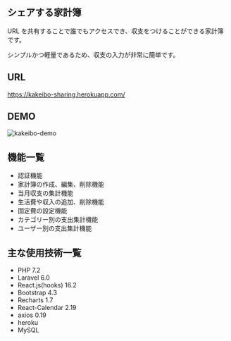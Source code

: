 ## シェアする家計簿

URL を共有することで誰でもアクセスでき、収支をつけることができる家計簿です。

シンプルかつ軽量であるため、収支の入力が非常に簡単です。

## URL

https://kakeibo-sharing.herokuapp.com/

## DEMO

![kakeibo-demo](https://user-images.githubusercontent.com/34672524/67155968-a524d380-f353-11e9-9a0f-01dc9a20935e.gif)

## 機能一覧

- 認証機能
- 家計簿の作成、編集、削除機能
- 当月収支の集計機能
- 生活費や収入の追加、削除機能
- 固定費の設定機能
- カテゴリー別の支出集計機能
- ユーザー別の支出集計機能

## 主な使用技術一覧

- PHP 7.2
- Laravel 6.0
- React.js(hooks) 16.2
- Bootstrap 4.3
- Recharts 1.7
- React-Calendar 2.19
- axios 0.19
- heroku
- MySQL
